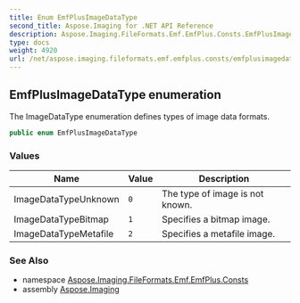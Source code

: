 ```yaml
---
title: Enum EmfPlusImageDataType
second_title: Aspose.Imaging for .NET API Reference
description: Aspose.Imaging.FileFormats.Emf.EmfPlus.Consts.EmfPlusImageDataType enum. The ImageDataType enumeration defines types of image data formats
type: docs
weight: 4920
url: /net/aspose.imaging.fileformats.emf.emfplus.consts/emfplusimagedatatype/
---
```

## EmfPlusImageDataType enumeration

The ImageDataType enumeration defines types of image data formats.

```csharp
public enum EmfPlusImageDataType
```

### Values

| Name | Value | Description |
| --- | --- | --- |
| ImageDataTypeUnknown | `0` | The type of image is not known. |
| ImageDataTypeBitmap | `1` | Specifies a bitmap image. |
| ImageDataTypeMetafile | `2` | Specifies a metafile image. |

### See Also

* namespace [Aspose.Imaging.FileFormats.Emf.EmfPlus.Consts](../../aspose.imaging.fileformats.emf.emfplus.consts/)
* assembly [Aspose.Imaging](../../)


